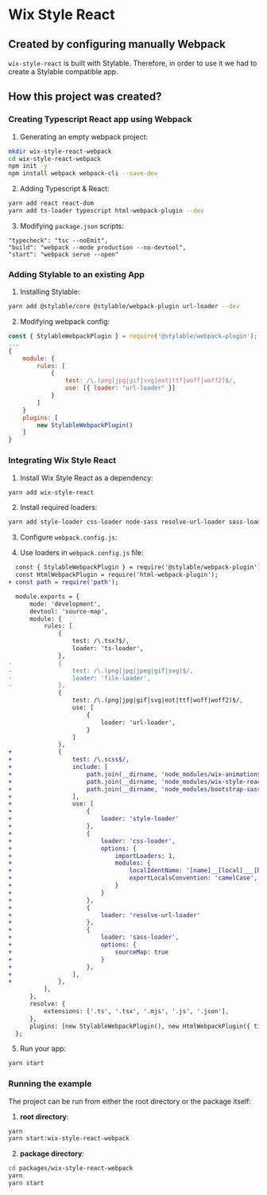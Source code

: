 # Wix Style React

## Created by configuring manually Webpack

`wix-style-react` is built with Stylable. Therefore, in order to use it we had to create a Stylable compatible app.


## How this project was created?

### Creating Typescript React app using Webpack

1. Generating an empty webpack project:
```bash
mkdir wix-style-react-webpack
cd wix-style-react-webpack
npm init -y
npm install webpack webpack-cli --save-dev
```

2. Adding Typescript & React:
```bash
yarn add react react-dom
yarn add ts-loader typescript html-webpack-plugin --dev
```

3. Modifying `package.json` scripts:
```
"typecheck": "tsc --noEmit",
"build": "webpack --mode production --no-devtool",
"start": "webpack serve --open"
```

### Adding Stylable to an existing App

1. Installing Stylable:
```bash
yarn add @stylable/core @stylable/webpack-plugin url-loader --dev
```

2. Modifying webpack config:
```js
const { StylableWebpackPlugin } = require('@stylable/webpack-plugin');
...
{
    module: {
        rules: [
            {
                test: /\.(png|jpg|gif|svg|eot|ttf|woff|woff2)$/,
                use: [{ loader: "url-loader" }]
            }
        ]
    }
    plugins: [
        new StylableWebpackPlugin()
    ]
}
```

### Integrating Wix Style React

1. Install Wix Style React as a dependency:
```bash
yarn add wix-style-react
```
2. Install required loaders:
```bash
yarn add style-loader css-loader node-sass resolve-url-loader sass-loader --dev
```
3. Configure `webpack.config.js`:

4. Use loaders in `webpack.config.js` file:
```diff
  const { StylableWebpackPlugin } = require('@stylable/webpack-plugin');
  const HtmlWebpackPlugin = require('html-webpack-plugin');
+ const path = require('path');

  module.exports = {
      mode: 'development',
      devtool: 'source-map',
      module: {
          rules: [
              {
                  test: /\.tsx?$/,
                  loader: 'ts-loader',
              },
-             {
-                 test: /\.(png|jpg|jpeg|gif|svg)$/,
-                 loader: 'file-loader',
-             },
              {
                  test: /\.(png|jpg|gif|svg|eot|ttf|woff|woff2)$/,
                  use: [
                      {
                          loader: 'url-loader',
                      }
                  ]
              },
+             {
+                 test: /\.scss$/,
+                 include: [
+                     path.join(__dirname, 'node_modules/wix-animations'),
+                     path.join(__dirname, 'node_modules/wix-style-react'),
+                     path.join(__dirname, 'node_modules/bootstrap-sass')
+                 ],
+                 use: [
+                     {
+                         loader: 'style-loader'
+                     },
+                     {
+                         loader: 'css-loader',
+                         options: {
+                             importLoaders: 1,
+                             modules: {
+                                 localIdentName: '[name]__[local]___[hash:base64:5]',
+                                 exportLocalsConvention: 'camelCase',
+                             }
+                         }
+                     },
+                     {
+                         loader: 'resolve-url-loader'
+                     },
+                     {
+                         loader: 'sass-loader',
+                         options: {
+                             sourceMap: true
+                         }
+                     },
+                 ],
+             },
          ],
      },
      resolve: {
          extensions: ['.ts', '.tsx', '.mjs', '.js', '.json'],
      },
      plugins: [new StylableWebpackPlugin(), new HtmlWebpackPlugin({ title: 'Stylable App' })],
  };
```

5. Run your app:
```bash
yarn start
```

### Running the example
The project can be run from either the root directory or the package itself:
1. **root directory**:
```bash 
yarn
yarn start:wix-style-react-webpack
```

2. **package directory**:
```bash 
cd packages/wix-style-react-webpack
yarn
yarn start
```
